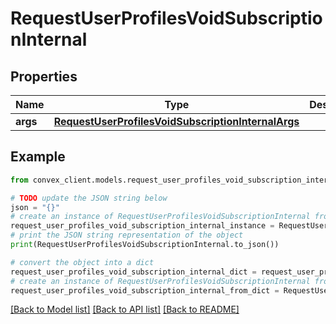 # RequestUserProfilesVoidSubscriptionInternal


## Properties

Name | Type | Description | Notes
------------ | ------------- | ------------- | -------------
**args** | [**RequestUserProfilesVoidSubscriptionInternalArgs**](RequestUserProfilesVoidSubscriptionInternalArgs.md) |  | 

## Example

```python
from convex_client.models.request_user_profiles_void_subscription_internal import RequestUserProfilesVoidSubscriptionInternal

# TODO update the JSON string below
json = "{}"
# create an instance of RequestUserProfilesVoidSubscriptionInternal from a JSON string
request_user_profiles_void_subscription_internal_instance = RequestUserProfilesVoidSubscriptionInternal.from_json(json)
# print the JSON string representation of the object
print(RequestUserProfilesVoidSubscriptionInternal.to_json())

# convert the object into a dict
request_user_profiles_void_subscription_internal_dict = request_user_profiles_void_subscription_internal_instance.to_dict()
# create an instance of RequestUserProfilesVoidSubscriptionInternal from a dict
request_user_profiles_void_subscription_internal_from_dict = RequestUserProfilesVoidSubscriptionInternal.from_dict(request_user_profiles_void_subscription_internal_dict)
```
[[Back to Model list]](../README.md#documentation-for-models) [[Back to API list]](../README.md#documentation-for-api-endpoints) [[Back to README]](../README.md)


